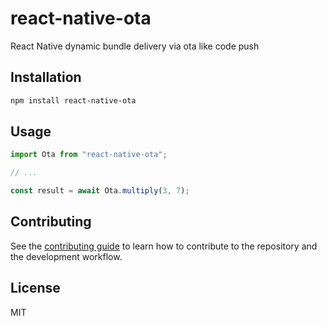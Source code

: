 # react-native-ota

React Native dynamic bundle delivery via ota like code push

## Installation

```sh
npm install react-native-ota
```

## Usage

```js
import Ota from "react-native-ota";

// ...

const result = await Ota.multiply(3, 7);
```

## Contributing

See the [contributing guide](CONTRIBUTING.md) to learn how to contribute to the repository and the development workflow.

## License

MIT
